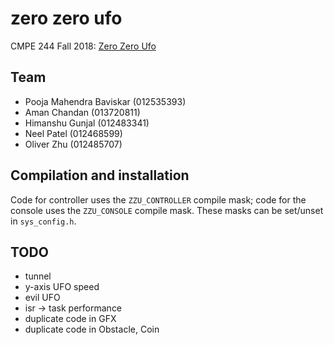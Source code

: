 # zero zero ufo

CMPE 244 Fall 2018: [Zero Zero Ufo](http://socialledge.com/sjsu/index.php/F18:_Zero_Zero_UFO)

## Team

- Pooja Mahendra Baviskar (012535393)
- Aman Chandan (013720811)
- Himanshu Gunjal (012483341)
- Neel Patel (012468599)
- Oliver Zhu (012485707)

## Compilation and installation

Code for controller uses the `ZZU_CONTROLLER` compile mask; code for the console uses the `ZZU_CONSOLE` compile mask.
These masks can be set/unset in `sys_config.h`.

## TODO

- tunnel
- y-axis UFO speed
- evil UFO
- isr -> task performance
- duplicate code in GFX
- duplicate code in Obstacle, Coin
